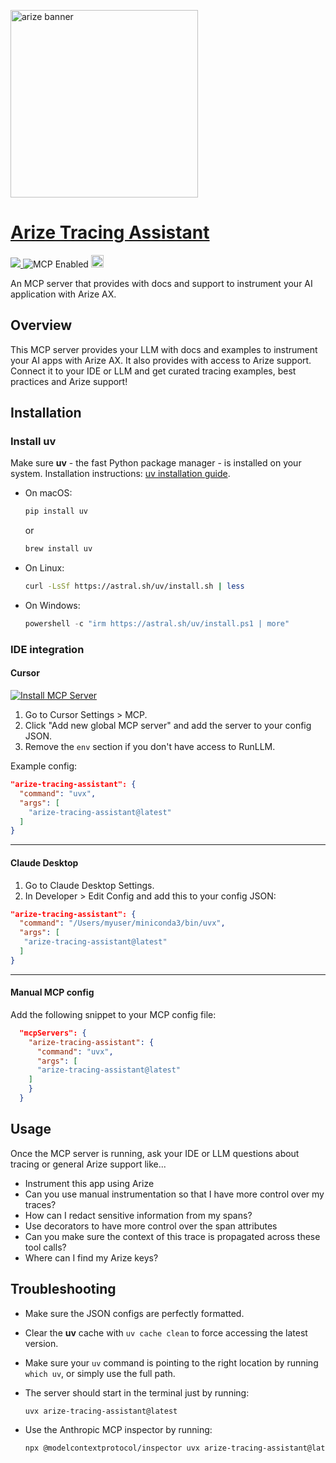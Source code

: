 
<p align="left">
    <a target="_blank" href="https://arize.com" style="background:none">
        <img alt="arize banner" src="https://storage.googleapis.com/arize-assets/arize-logo-white.jpg"  width="300"></img>
</p>

# Arize Tracing Assistant
<a target="_blank" href="https://github.com/Arize-ai/arize/blob/main/sdk/python/arize-tracing-assistant/LICENSE">
    <img src="https://img.shields.io/pypi/l/arize-otel">
</a>
<img src="https://badge.mcpx.dev?status=on" title="MCP Enabled"/>
<a href="https://cursor.com/en/install-mcp?name=arize-tracing-assistant&config=eyJjb21tYW5kIjoidXZ4IGFyaXplLXRyYWNpbmctYXNzaXN0YW50QGxhdGVzdCIsImVudiI6e319"><img src="https://cursor.com/deeplink/mcp-install-dark.svg" alt="Add Arize tracing assistant MCP server to Cursor" height=20 /></a>
    
An MCP server that provides with docs and support to instrument your AI application with Arize AX.

## Overview

This MCP server provides your LLM with docs and examples to instrument your AI apps with Arize AX. It also provides with access to Arize support.
Connect it to your IDE or LLM and get curated tracing examples, best practices and Arize support!


## Installation

### Install uv

Make sure **uv** - the fast Python package manager - is installed on your system. Installation instructions: [uv installation guide](https://docs.astral.sh/uv/getting-started/installation/#standalone-installer).

- On macOS:
  ```bash
  pip install uv
  ```
  or

  ```bash
  brew install uv
  ```

- On Linux:
  ```bash
  curl -LsSf https://astral.sh/uv/install.sh | less
  ```
- On Windows:
  ```powershell
  powershell -c "irm https://astral.sh/uv/install.ps1 | more"
  ```

### IDE integration

#### Cursor

[![Install MCP Server](https://cursor.com/deeplink/mcp-install-dark.svg)](https://cursor.com/en/install-mcp?name=arize-tracing-assistant&config=eyJjb21tYW5kIjoidXZ4IGFyaXplLXRyYWNpbmctYXNzaXN0YW50QGxhdGVzdCIsImVudiI6e319)

1. Go to Cursor Settings > MCP.
2. Click "Add new global MCP server" and add the server to your config JSON.
3. Remove the `env` section if you don't have access to RunLLM.

Example config:

```json
"arize-tracing-assistant": {
  "command": "uvx",
  "args": [
    "arize-tracing-assistant@latest"
  ]
}
```

---

#### Claude Desktop

1. Go to Claude Desktop Settings.
2. In Developer > Edit Config and add this to your config JSON:

```json
"arize-tracing-assistant": {
  "command": "/Users/myuser/miniconda3/bin/uvx",
  "args": [
   "arize-tracing-assistant@latest"
  ]
}
```

---

#### Manual MCP config

Add the following snippet to your MCP config file:

```json
  "mcpServers": {
    "arize-tracing-assistant": {
      "command": "uvx",
      "args": [
      "arize-tracing-assistant@latest"
    ]
    }
  }
```

## Usage

Once the MCP server is running, ask your IDE or LLM questions about tracing or general Arize support like...

- Instrument this app using Arize
- Can you use manual instrumentation so that I have more control over my traces?
- How can I redact sensitive information from my spans?
- Use decorators to have more control over the span attributes
- Can you make sure the context of this trace is propagated across these tool calls?
- Where can I find my Arize keys?

## Troubleshooting

- Make sure the JSON configs are perfectly formatted.
- Clear the **uv** cache with `uv cache clean` to force accessing the latest version.
- Make sure your `uv` command is pointing to the right location by running `which uv`, or simply use the full path.
- The server should start in the terminal just by running:

  ```bash
  uvx arize-tracing-assistant@latest
  ```

- Use the Anthropic MCP inspector by running:
  ```bash
  npx @modelcontextprotocol/inspector uvx arize-tracing-assistant@latest
  ```
